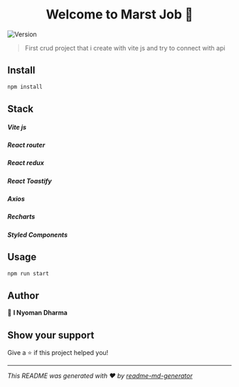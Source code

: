 <h1 align="center">Welcome to Marst Job 👋</h1>
<p>
  <img alt="Version" src="https://img.shields.io/badge/version-(1.0.0)-blue.svg?cacheSeconds=2592000" />
</p>

> First crud project that i create with vite js and try to connect with api

## Install

```sh
npm install
```

## Stack
<h5>Vite js<h5/>
<h5>React router<h5/>
<h5>React redux<h5/>
<h5>React Toastify<h5/>
<h5>Axios<h5/>
<h5>Recharts<h5/>
<h5>Styled Components<h5/>

## Usage

```sh
npm run start
```

## Author

👤 **I Nyoman Dharma**


## Show your support

Give a ⭐️ if this project helped you!

***
_This README was generated with ❤️ by [readme-md-generator](https://github.com/kefranabg/readme-md-generator)_
